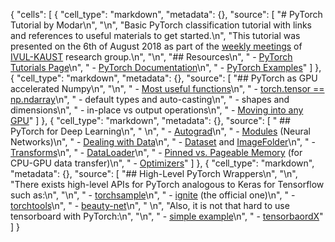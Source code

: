 {
 "cells": [
  {
   "cell_type": "markdown",
   "metadata": {},
   "source": [
    "# PyTorch Tutorial by Modar\n",
    "\n",
    "Basic PyTorch classification tutorial with links and references to useful materials to get started.\n",
    "This tutorial was presented on the 6th of August 2018 as part of the [weekly meetings](https://github.com/IVUL-KAUST/GroupReading) of [IVUL-KAUST](http://ivul.kaust.edu.sa) research group.\n",
    "\n",
    "## Resources\n",
    " - [PyTorch Tutorials Page](https://pytorch.org/tutorials/)\n",
    " - [PyTorch Documentation](https://pytorch.org/docs/stable/index.html)\n",
    " - [PyTorch Examples](https://github.com/pytorch/examples)"
   ]
  },
  {
   "cell_type": "markdown",
   "metadata": {},
   "source": [
    "## PyTorch as GPU accelerated Numpy\n",
    "\n",
    " - [Most useful functions](https://pytorch.org/docs/stable/torch.html)\n",
    " - [torch.tensor == np.ndarray](https://pytorch.org/docs/stable/tensors.html)\n",
    "     - default types and auto-casting\n",
    "     - shapes and dimensions\n",
    "     - in-place vs output operations\n",
    " - [Moving into any GPU](https://pytorch.org/tutorials/beginner/blitz/data_parallel_tutorial.html#sphx-glr-beginner-blitz-data-parallel-tutorial-py)"
   ]
  },
  {
   "cell_type": "markdown",
   "metadata": {},
   "source": [
    " ## PyTorch for Deep Learning\n",
    " \n",
    " - [Autograd](https://pytorch.org/tutorials/beginner/blitz/autograd_tutorial.html#)\n",
    " - [Modules](https://pytorch.org/tutorials/beginner/blitz/neural_networks_tutorial.html) (Neural Networks)\n",
    " - [Dealing with Data](https://pytorch.org/tutorials/beginner/data_loading_tutorial.html)\n",
    "   - [Dataset](https://pytorch.org/docs/stable/data.html#torch.utils.data.Dataset) and [ImageFolder](https://pytorch.org/docs/stable/torchvision/datasets.html#imagefolder)\n",
    "   - [Transforms](https://pytorch.org/docs/stable/torchvision/transforms.html)\n",
    "   - [DataLoader](https://pytorch.org/docs/stable/data.html#torch.utils.data.DataLoader)\n",
    "   - [Pinned vs. Pageable Memory](https://pytorch.org/docs/stable/data.html#torch.utils.data.DataLoader) (for CPU-GPU data transfer)\n",
    " - [Optimizers](https://pytorch.org/docs/stable/optim.html)"
   ]
  },
  {
   "cell_type": "markdown",
   "metadata": {},
   "source": [
    "## High-Level PyTorch Wrappers\n",
    "\n",
    "There exists high-level APIs for PyTorch analogous to Keras for Tensorflow such as:\n",
    "\n",
    " - [torchsample](https://github.com/ncullen93/torchsample)\n",
    " - [ignite](https://github.com/pytorch/ignite) (the official one)\n",
    " - [torchtools](https://github.com/Time1ess/torchtools)\n",
    " - [beauty-net](https://github.com/cms-flash/beauty-net)\n",
    " \n",
    "Also, it is not that hard to use tensorboard with PyTorch:\n",
    "\n",
    " - [simple example](https://github.com/yunjey/pytorch-tutorial/tree/master/tutorials/04-utils/tensorboard)\n",
    " - [tensorbaordX](https://github.com/lanpa/tensorboardX)"
   ]
  }
